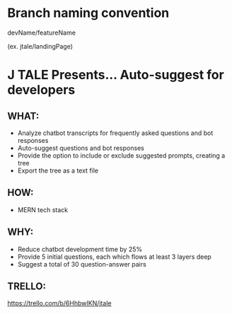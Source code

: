 # Branch naming convention
devName/featureName

(ex. jtale/landingPage)

# J TALE Presents... Auto-suggest for developers

## WHAT:
- Analyze chatbot transcripts for frequently asked questions and bot responses
- Auto-suggest questions and bot responses
- Provide the option to include or exclude suggested prompts, creating a tree
- Export the tree as a text file

## HOW:
- MERN tech stack

## WHY:
- Reduce chatbot development time by 25%
- Provide 5 initial questions, each which flows at least 3 layers deep
- Suggest a total of 30 question-answer pairs

## TRELLO: 
https://trello.com/b/6HhbwIKN/jtale
